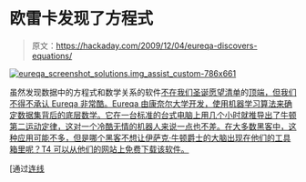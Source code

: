 # 欧雷卡发现了方程式

> 原文：<https://hackaday.com/2009/12/04/eureqa-discovers-equations/>

[![](img/f9cc97ae6ded4e3977725e7ecc5eaa42.png "eureqa_screenshot_solutions.img_assist_custom-786x661")](http://hackaday.com/files/2009/12/eureqa_screenshot_solutions-img_assist_custom-786x661.jpg)

虽然发现数据中的方程式和数学关系的软件[不在我们圣诞愿望清单](http://ccsl.mae.cornell.edu/eureqa)的[顶端，但我们不得不承认 Eureqa 非常酷。Eureqa 由康奈尔大学开发，使用机器学习算法来确定数据集背后的底层数学。它在一台标准的台式电脑上用几个小时就推导出了牛顿第二运动定律，这对一个冷酷无情的机器人来说一点也不差。在大多数黑客中，这种应用可能不多，但是哪个黑客不想让伊萨克·牛顿爵士的大脑出现在他们的工具箱里呢？T4 可以从他们的网站上免费下载该软件。](http://hackaday.com/2009/12/02/arduino-shield-for-arduino-no-really/)

[通过[连线](http://www.wired.com/wiredscience/2009/12/download-robot-scientist/)